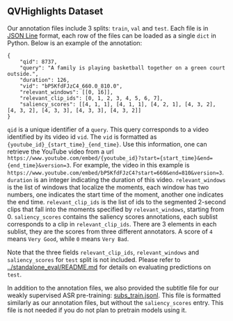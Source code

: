 ## QVHighlights Dataset

Our annotation files include 3 splits: `train`, `val` and `test`. Each file is in [JSON Line](https://jsonlines.org/) format, each row of the files can be loaded as a single `dict` in Python. Below is an example of the annotation:

```
{
    "qid": 8737, 
    "query": "A family is playing basketball together on a green court outside.", 
    "duration": 126, 
    "vid": "bP5KfdFJzC4_660.0_810.0", 
    "relevant_windows": [[0, 16]],
    "relevant_clip_ids": [0, 1, 2, 3, 4, 5, 6, 7], 
    "saliency_scores": [[4, 1, 1], [4, 1, 1], [4, 2, 1], [4, 3, 2], [4, 3, 2], [4, 3, 3], [4, 3, 3], [4, 3, 2]]
}
```
`qid` is a unique identifier of a `query`. This query corresponds to a video identified by its video id `vid`. The `vid` is formatted as `{youtube_id}_{start_time}_{end_time}`. Use this information, one can retrieve the YouTube video from a url `https://www.youtube.com/embed/{youtube_id}?start={start_time}&end={end_time}&version=3`. For example, the video in this example is `https://www.youtube.com/embed/bP5KfdFJzC4?start=660&end=810&version=3`. 
`duration` is an integer indicating the duration of this video.
`relevant_windows` is the list of windows that localize the moments, each window has two numbers, one indicates the start time of the moment, another one indicates the end time. `relevant_clip_ids` is the list of ids to the segmented 2-second clips that fall into the moments specified by `relevant_windows`, starting from 0.
`saliency_scores` contains the saliency scores annotations, each sublist corresponds to a clip in `relevant_clip_ids`. There are 3 elements in each sublist, they are the scores from three different annotators. A score of `4` means `Very Good`, while `0` means `Very Bad`.

Note that the three fields `relevant_clip_ids`, `relevant_windows` and `saliency_scores` for `test` split is not included. Please refer to [../standalone_eval/README.md](../standalone_eval/README.md) for details on evaluating predictions on `test`.

In addition to the annotation files, we also provided the subtitle file for our weakly supervised ASR pre-training: [subs_train.jsonl](./subs_train.jsonl). This file is formatted similarly as our annotation files, but without the `saliency_scores` entry. This file is not needed if you do not plan to pretrain models using it.

